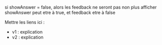 si showAnswer = false, alors les feedback ne seront pas non plus afficher
showAnswer peut etre à true, et feedback etre à false

Mettre les liens ici : 
- v1 : explication
- v2 : explication